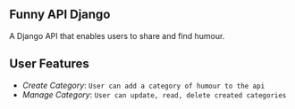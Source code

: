 ## Funny API Django

A Django API that enables users to share and find humour.

## User Features

- _Create Category_: `User can add a category of humour to the api`
- _Manage Category_: `User can update, read, delete created categories`
